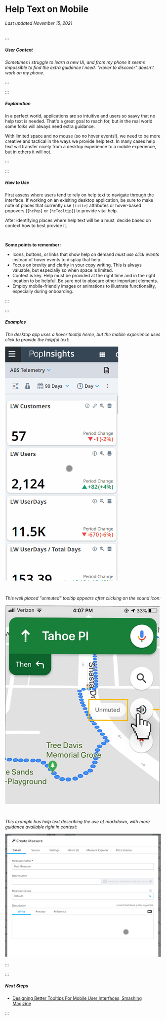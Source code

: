 # Help Text on Mobile

###### Last updated November 15, 2021

:::

##### User Context

_Sometimes I struggle to learn a new UI, and from my phone it seems impossible to find the extra guidance I need. "Hover to discover" doesn't work on my phone._

:::

:::

##### Explanation

In a perfect world, applications are so intuitive and users so saavy that no help text is needed. That's a great goal to reach for, but in the real world some folks will always need extra guidance.

With limited space and no mouse (so no hover events!), we need to be more creative and tactical in the ways we provide help text. In many cases help text will transfer nicely from a desktop experience to a mobile experience, but in others it will not.

:::

:::

##### How to Use

First assess where users tend to rely on help text to navigate through the interface. If working on an exisiting desktop application, be sure to make note of places that currently use `[title]` attributes or hover-based popovers (`[hcPop]` or `[hcTooltip]`) to provide vital help.

After identifying places where help text will be a must, decide based on context how to best provide it.

<br>

**Some points to remember:**

-   Icons, buttons, or links that show help on demand _must use click events_ instead of hover events to display that help.
-   Focus on brevity and clarity in your copy writing. This is always valuable, but especially so when space is limited.
-   Context is key. Help must be provided at the right time and in the right location to be helpful. Be sure not to obscure other important elements.
-   Employ mobile-friendly images or animations to illustrate functionality, especially during onboarding.

:::

:::

##### Examples

_The desktop app uses a hover tooltip heree, but the mobile experience uses click to provide the helpful text:_

![Click handler help text](./assets/guides/mobileHelp1.gif 'Click handler help text')

<br>

_This well placed "unmuted" tooltip appears after clicking on the sound icon:_

![Timely tooltip](./assets/guides/mobileHelp2.png 'Timely tooltip')

<br>

_This example has help text describing the use of markdown, with more guidance available right in context:_

![Contextual help](./assets/guides/mobileHelp3.gif 'Contextual help')

:::

:::

##### Next Steps

-   [Designing Better Tooltips For Mobile User Interfaces, Smashing Magizine](https://www.smashingmagazine.com/2021/02/designing-tooltips-mobile-user-interfaces/)

:::
